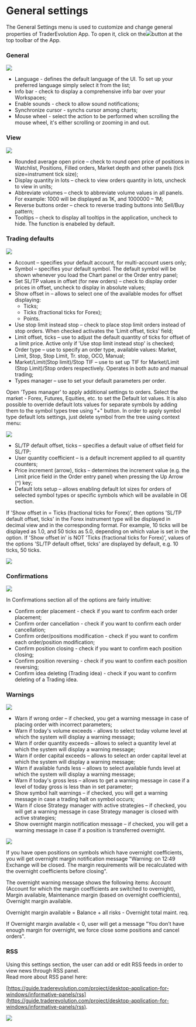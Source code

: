 # General settings

The General Settings menu is used to customize and change general properties of TraderEvolution App. To open it, click on the![](../../../.gitbook/assets/s1%20%281%29.png)button at the top toolbar of the App.

### **General**

![](../../../.gitbook/assets/1%20%2839%29.png)

* Language - defines the default language of the UI. To set up your preferred language simply select it from the list;
* Info bar - check to display a comprehensive info bar over your Workspaces;
* Enable sounds - check to allow sound notifications;
* Synchronize cursor - synchs cursor among charts;
* Mouse wheel - select the action to be performed when scrolling the mouse wheel, it's either scrolling or zooming in and out.

### **View**

![](../../../.gitbook/assets/screenshot_2%20%283%29.png)

* Rounded average open price – check to round open price of positions in Watchlist, Positions, Filled orders, Market depth and other panels \(tick size=instrument tick size\);
* Display quantity in lots – check to view orders quantity in lots, uncheck to view in units;
* Abbreviate volumes – check to abbreviate volume values in all panels. For example: 1000 will be displayed as 1K, and 1000000 – 1M;
* Reverse buttons order – check to reverse trading buttons into Sell/Buy pattern;
* Tooltips – check to display all tooltips in the application, uncheck to hide. The function is enabeled by default.

### **Trading defaults**

![](../../../.gitbook/assets/3%20%2820%29.png)

* Account – specifies your default account, for multi-account users only;
* Symbol – specifies your default symbol. The default symbol will be shown whenever you load the Chart panel or the Order entry panel;
* Set SL/TP values in offset \(for new orders\) – check to display order prices in offset, uncheck to display in absolute values;
* Show offset in – allows to select one of the available modes for offset displaying:
  * Ticks;
  * Ticks \(fractional ticks for Forex\);
  * Points.
* Use stop limit instead stop – check to place stop limit orders instead of stop orders. When checked activates the 'Limit offset, ticks' field;
* Limit offset, ticks – use to adjust the default quantity of ticks for offset of a limit price. Active only if 'Use stop limit instead stop' is checked;
* Order type – use to specify an order type, available values: Market, Limit, Stop, Stop Limit, Tr. stop, OCO, Manual;
* Market/Limit\(Stop limit\)/Stop TIF – use to set up TIF for Market/Limit \(Stop Limit\)/Stop orders respectively. Operates in both auto and manual trading;
* Types manager – use to set your default parameters per order.

Open 'Types manager' to apply additional settings to orders. Select the market - Forex, Futures, Equities, etc. to set the Default lot values. It is also possible to override default lots values for separate symbols by adding them to the symbol types tree using "+" button. In order to apply symbol type default lots settings, just delete symbol from the tree using context menu:

![](../../../.gitbook/assets/5f.png)

* SL/TP default offset, ticks – specifies a default value of offset field for SL/TP;
* User quantity coefficient – is a default increment applied to all quantity counters;
* Price increment \(arrow\), ticks – determines the increment value \(e.g. the Limit price field in the Order entry panel\) when pressing the Up Arrow \(^\) key;
* Default lots setup – allows enabling default lot sizes for orders of selected symbol types or specific symbols which will be available in OE section.

If 'Show offset in = Ticks \(fractional ticks for Forex\)', then options 'SL/TP default offset, ticks' in the Forex instrument type will be displayed in decimal view and in the corresponding format. For example, 10 ticks will be displayed as 1.0, and 50 ticks as 5.0, depending on which value is set in the option. If 'Show offset in' is NOT 'Ticks \(fractional ticks for Forex\)', values of the options 'SL/TP default offset, ticks' are displayed by default, e.g. 10 ticks, 50 ticks.

![](../../../.gitbook/assets/types-manager.jpg)

### Confirmations

![](../../../.gitbook/assets/4%20%2829%29.png)

In Confirmations section all of the options are fairly intuitive:

* Confirm order placement - check if you want to confirm each order placement;
* Confirm order cancellation - check if you want to confirm each order cancellation;
* Confirm order/positions modification - check if you want to confirm each order/position modification;
* Confirm position closing - check if you want to confirm each position closing;
* Confirm position reversing - check if you want to confirm each position reversing;
* Confirm idea deleting \(Trading idea\) - check if you want to confirm deleting of a Trading idea.

### **Warnings**

![](../../../.gitbook/assets/5%20%282%29.png)

* Warn if wrong order – if checked, you get a warning message in case of placing order with incorrect parameters;
* Warn if today's volume exceeds - allows to select today volume level at which the system will display a warning message;
* Warn if order quantity exceeds – allows to select a quantity level at which the system will display a warning message;
* Warn if order capital exceeds – allows to select an order capital level at which the system will display a warning message;
* Warn if available funds less – allows to select available funds level at which the system will display a warning message;
* Warn if today's gross less – allows to get a warning message in case if a level of today gross is less than in set parameter;
* Show symbol halt warnings – if checked, you will get a warning message in case a trading halt on symbol occurs;
* Warn if close Strategy manager with active strategies – if checked, you will get a warning message in case Strategy manager is closed with active strategies;
* Show overnight margin notification message – if checked, you will get a warning message in case if a position is transferred overnight.

![](../../../.gitbook/assets/10f.png)

If you have open positions on symbols which have overnight coefficients, you will get overnight margin notification message "Warning: on 12:49 Exchange will be closed. The margin requirements will be recalculated with the overnight coefficients before closing".

The overnight warning message shows the following items: Account \(Account for which the margin coefficients are switched to overnight\), Margin available, Maintenance margin \(based on overnight coefficients\), Overnight margin available.

Overnight margin available = Balance + all risks - Overnight total maint. req.

If Overnight margin available &lt; 0, user will get a message "You don’t have enough margin for overnight, we force close some positions and cancel orders".

### RSS

Using this settings section, the user can add or edit RSS feeds in order to view news through RSS panel.  
Read more about RSS panel here: 

[https://guide.traderevolution.com/project/desktop-application-for-windows/informative-panels/rss](https://guide.traderevolution.com/project/desktop-application-for-windows/informative-panels/rss)_._

![](../../../.gitbook/assets/6.png)

